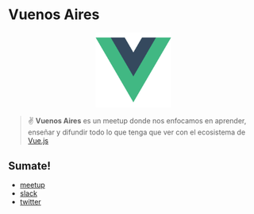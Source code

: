 # Vuenos Aires

<p align="center">
  <img width="30%" src="./logo.png">
</p>

> ✌️ **Vuenos Aires** es un meetup donde nos enfocamos en aprender, enseñar y difundir todo lo que tenga que ver con el ecosistema de [Vue.js](https://vuejs.org)


## Sumate!

* [meetup](https://www.meetup.com/vuenos-aires)
* [slack](http://slack.meetupjs.com.ar)
* [twitter](https://twitter.com/vuenosaires)
